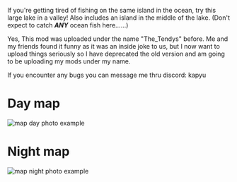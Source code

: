 If you're getting tired of fishing on the same island in the ocean, try this large lake in a valley! Also includes an island in the middle of the lake. (Don't expect to catch ***ANY*** ocean fish here......)

Yes, This mod was uploaded under the name "The_Tendys" before. Me and my friends found it funny as it was an inside joke to us, but I now want to upload things seriously so I have deprecated the old version and am going to be uploading my mods under my name.

If you encounter any bugs you can message me thru discord: kapyu

# Day map
![map day photo example](https://files.catbox.moe/1xutdh.png)
# Night map
![map night photo example](https://files.catbox.moe/sdaany.png)

